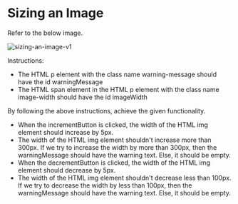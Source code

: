 # Sizing an Image

Refer to the below image.

![sizing-an-image-v1](https://user-images.githubusercontent.com/90957976/136175824-a0a0e0a9-19db-4b80-8774-57423097a3f9.gif)

Instructions:

- The HTML p element with the class name warning-message should have the id warningMessage
- The HTML span element in the HTML p element with the class name image-width should have the id imageWidth

By following the above instructions, achieve the given functionality.

- When the incrementButton is clicked, the width of the HTML img element should increase by 5px.
- The width of the HTML img element shouldn't increase more than 300px. If we try to increase the width by more than 300px, then the warningMessage should have the warning text. Else, it should be empty.
- When the decrementButton is clicked, the width of the HTML img element should decrease by 5px.
- The width of the HTML img element shouldn't decrease less than 100px. If we try to decrease the width by less than 100px, then the warningMessage should have the warning text. Else, it should be empty.
